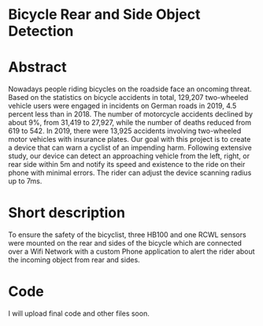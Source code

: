 # Bicycle Rear and Side Object Detection
# Abstract
Nowadays people riding bicycles on the roadside face an oncoming threat. Based on the statistics on bicycle accidents in total, 129,207 two-wheeled vehicle users were engaged in incidents on German roads in 2019, 4.5 percent less than in 2018. The number of motorcycle accidents declined by about 9%, from 31,419 to 27,927, while the number of deaths reduced from 619 to 542. In 2019, there were 13,925 accidents involving two-wheeled motor vehicles with insurance plates. Our goal with this project is to create a device that can warn a cyclist of an impending harm. Following extensive study, our device can detect an approaching vehicle from the left, right, or rear side within 5m and notify its speed and existence to the ride on their phone with minimal errors. The rider can adjust the device scanning radius up to 7ms.

# Short description
To ensure the safety of the bicyclist, three HB100 and one RCWL sensors were mounted on the rear and sides of the bicycle which are connected over a Wifi Network with a custom Phone application to alert the rider about the incoming object from rear and sides.

# Code
I will upload final code and other files soon.